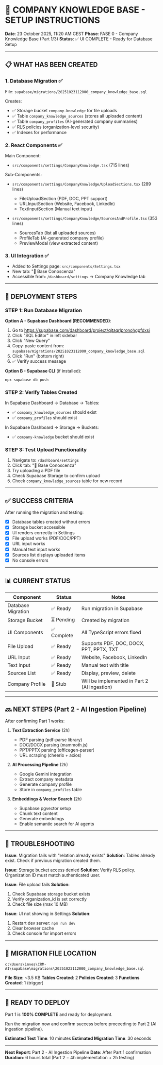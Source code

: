 # 🧠 COMPANY KNOWLEDGE BASE - SETUP INSTRUCTIONS

**Date**: 23 October 2025, 11:20 AM CEST
**Phase**: FASE 0 - Company Knowledge Base (Part 1/3)
**Status**: ✅ UI COMPLETE - Ready for Database Setup

---

## 📋 WHAT HAS BEEN CREATED

### 1. **Database Migration** ✅

File: `supabase/migrations/20251023112000_company_knowledge_base.sql`

Creates:

- ✅ Storage bucket `company-knowledge` for file uploads
- ✅ Table `company_knowledge_sources` (stores all uploaded content)
- ✅ Table `company_profiles` (AI-generated company summaries)
- ✅ RLS policies (organization-level security)
- ✅ Indexes for performance

### 2. **React Components** ✅

Main Component:

- `src/components/settings/CompanyKnowledge.tsx` (715 lines)

Sub-Components:

- `src/components/settings/CompanyKnowledge/UploadSections.tsx` (289 lines)
  - FileUploadSection (PDF, DOC, PPT support)
  - URLInputSection (Website, Facebook, LinkedIn)
  - TextInputSection (Manual text input)

- `src/components/settings/CompanyKnowledge/SourcesAndProfile.tsx` (353 lines)
  - SourcesTab (list all uploaded sources)
  - ProfileTab (AI-generated company profile)
  - PreviewModal (view extracted content)

### 3. **UI Integration** ✅

- Added to Settings page: `src/components/Settings.tsx`
- New tab: "🧠 Base Conoscenza"
- Accessible from: `/dashboard/settings` → Company Knowledge tab

---

## 🚀 DEPLOYMENT STEPS

### STEP 1: Run Database Migration

**Option A - Supabase Dashboard (RECOMMENDED)**:

1. Go to https://supabase.com/dashboard/project/qjtaqrlpronohgpfdxsi
2. Click "SQL Editor" in left sidebar
3. Click "New Query"
4. Copy-paste content from: `supabase/migrations/20251023112000_company_knowledge_base.sql`
5. Click "Run" (bottom right)
6. ✅ Verify success message

**Option B - Supabase CLI** (if installed):

```bash
npx supabase db push
```

### STEP 2: Verify Tables Created

In Supabase Dashboard → Database → Tables:

- ✅ `company_knowledge_sources` should exist
- ✅ `company_profiles` should exist

In Supabase Dashboard → Storage → Buckets:

- ✅ `company-knowledge` bucket should exist

### STEP 3: Test Upload Functionality

1. Navigate to: `/dashboard/settings`
2. Click tab: "🧠 Base Conoscenza"
3. Try uploading a PDF file
4. Check Supabase Storage to confirm upload
5. Check `company_knowledge_sources` table for new record

---

## ✅ SUCCESS CRITERIA

After running the migration and testing:

- [x] Database tables created without errors
- [x] Storage bucket accessible
- [x] UI renders correctly in Settings
- [x] File upload works (PDF/DOC/PPT)
- [x] URL input works
- [x] Manual text input works
- [x] Sources list displays uploaded items
- [x] No console errors

---

## 📊 CURRENT STATUS

| Component          | Status      | Notes                                        |
| ------------------ | ----------- | -------------------------------------------- |
| Database Migration | ✅ Ready    | Run migration in Supabase                    |
| Storage Bucket     | ⏳ Pending  | Created by migration                         |
| UI Components      | ✅ Complete | All TypeScript errors fixed                  |
| File Upload        | ✅ Ready    | Supports PDF, DOC, DOCX, PPT, PPTX, TXT      |
| URL Input          | ✅ Ready    | Website, Facebook, LinkedIn                  |
| Text Input         | ✅ Ready    | Manual text with title                       |
| Sources List       | ✅ Ready    | Display, preview, delete                     |
| Company Profile    | 🔄 Stub     | Will be implemented in Part 2 (AI ingestion) |

---

## 🔜 NEXT STEPS (Part 2 - AI Ingestion Pipeline)

After confirming Part 1 works:

1. **Text Extraction Service** (2h)
   - PDF parsing (pdf-parse library)
   - DOC/DOCX parsing (mammoth.js)
   - PPT/PPTX parsing (officegen-parser)
   - URL scraping (cheerio + axios)

2. **AI Processing Pipeline** (2h)
   - Google Gemini integration
   - Extract company metadata
   - Generate company profile
   - Store in `company_profiles` table

3. **Embeddings & Vector Search** (2h)
   - Supabase pgvector setup
   - Chunk text content
   - Generate embeddings
   - Enable semantic search for AI agents

---

## 🐛 TROUBLESHOOTING

**Issue**: Migration fails with "relation already exists"
**Solution**: Tables already exist. Check if previous migration created them.

**Issue**: Storage bucket access denied
**Solution**: Verify RLS policy. Organization ID must match authenticated user.

**Issue**: File upload fails
**Solution**:

1. Check Supabase storage bucket exists
2. Verify organization_id is set correctly
3. Check file size (max 10 MB)

**Issue**: UI not showing in Settings
**Solution**:

1. Restart dev server: `npm run dev`
2. Clear browser cache
3. Check console for import errors

---

## 📝 MIGRATION FILE LOCATION

```
c:\Users\inves\CRM-AI\supabase\migrations\20251023112000_company_knowledge_base.sql
```

**File Size**: ~3.5 KB
**Tables Created**: 2
**Policies Created**: 3
**Functions Created**: 1 (trigger)

---

## 🎯 READY TO DEPLOY

Part 1 is **100% COMPLETE** and ready for deployment.

Run the migration now and confirm success before proceeding to Part 2 (AI ingestion pipeline).

**Estimated Test Time**: 10 minutes
**Estimated Migration Time**: 30 seconds

---

**Next Report**: Part 2 - AI Ingestion Pipeline
**Date**: After Part 1 confirmation
**Duration**: 6 hours total (Part 2 = 4h implementation + 2h testing)
